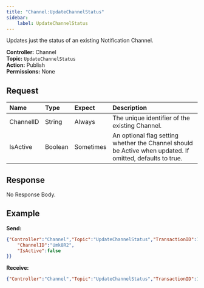 ```yaml
---
title: "Channel:UpdateChannelStatus"
sidebar:
    label: UpdateChannelStatus
---
```


Updates just the status of an existing Notification Channel.

**Controller:** Channel\
**Topic:** `UpdateChannelStatus`\
**Action:** Publish\
**Permissions:** None

## Request

| Name       | Type    | Expect    | Description |
| :--------- | :------ | :-------- | :---------- |
| ChannelID  | String  | Always    | The unique identifier of the existing Channel. |
| IsActive   | Boolean | Sometimes | An optional flag setting whether the Channel should be Active when updated. If omitted, defaults to true. |

## Response

No Response Body.

## Example

**Send:**
```json
{"Controller":"Channel","Topic":"UpdateChannelStatus","TransactionID":1,"Data":{
	"ChannelID":"Umk8R2",
	"IsActive":false
}}
```

**Receive:**
```json
{"Controller":"Channel","Topic":"UpdateChannelStatus","TransactionID":1}
```
